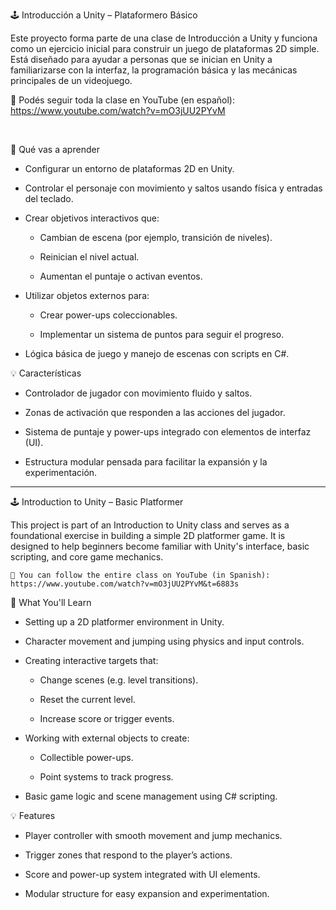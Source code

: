 🕹️ Introducción a Unity – Plataformero Básico

Este proyecto forma parte de una clase de Introducción a Unity y funciona como un ejercicio inicial para construir un juego de plataformas 2D simple. Está diseñado para ayudar a personas que se inician en Unity a familiarizarse con la interfaz, la programación básica y las mecánicas principales de un videojuego.

   🎥 Podés seguir toda la clase en YouTube (en español):
   https://www.youtube.com/watch?v=mO3jUU2PYvM

   <br/>

🎯 Qué vas a aprender

   * Configurar un entorno de plataformas 2D en Unity.

   * Controlar el personaje con movimiento y saltos usando física y entradas del teclado.

   * Crear objetivos interactivos que:

       * Cambian de escena (por ejemplo, transición de niveles).

       * Reinician el nivel actual.

       * Aumentan el puntaje o activan eventos.

   * Utilizar objetos externos para:

       * Crear power-ups coleccionables.

       * Implementar un sistema de puntos para seguir el progreso.

   * Lógica básica de juego y manejo de escenas con scripts en C#.

💡 Características

   * Controlador de jugador con movimiento fluido y saltos.

   * Zonas de activación que responden a las acciones del jugador.

   * Sistema de puntaje y power-ups integrado con elementos de interfaz (UI).

   * Estructura modular pensada para facilitar la expansión y la experimentación.

----------------------------------------------------------------------------------------------------------------------

🕹️ Introduction to Unity – Basic Platformer

This project is part of an Introduction to Unity class and serves as a foundational exercise in building a simple 2D platformer game. It is designed to help beginners become familiar with Unity's interface, basic scripting, and core game mechanics.

    🎥 You can follow the entire class on YouTube (in Spanish):
    https://www.youtube.com/watch?v=mO3jUU2PYvM&t=6883s

🎯 What You'll Learn

 * Setting up a 2D platformer environment in Unity.

 * Character movement and jumping using physics and input controls.

 * Creating interactive targets that:

   * Change scenes (e.g. level transitions).

   * Reset the current level.

   * Increase score or trigger events.

* Working with external objects to create:

  * Collectible power-ups.

  * Point systems to track progress.

* Basic game logic and scene management using C# scripting.

💡 Features

   * Player controller with smooth movement and jump mechanics.

   * Trigger zones that respond to the player’s actions.

   * Score and power-up system integrated with UI elements.

   * Modular structure for easy expansion and experimentation.
